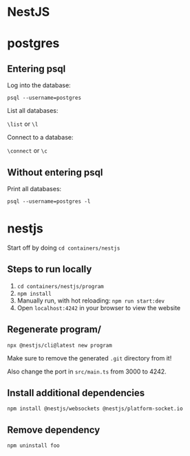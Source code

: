 # NestJS

# postgres

## Entering psql

Log into the database:

`psql --username=postgres`

List all databases:

`\list` or `\l`

Connect to a database:

`\connect` or `\c`

## Without entering psql

Print all databases:

`psql --username=postgres -l`

# nestjs

Start off by doing `cd containers/nestjs`

## Steps to run locally

1. `cd containers/nestjs/program`
2. `npm install`
3. Manually run, with hot reloading: `npm run start:dev`
4. Open `localhost:4242` in your browser to view the website

## Regenerate program/

`npx @nestjs/cli@latest new program`

Make sure to remove the generated `.git` directory from it!

Also change the port in `src/main.ts` from 3000 to 4242.

## Install additional dependencies

`npm install @nestjs/websockets @nestjs/platform-socket.io`

## Remove dependency

`npm uninstall foo`
